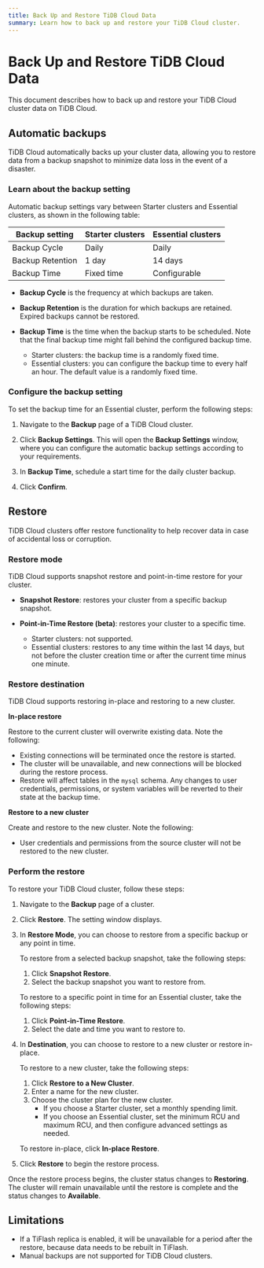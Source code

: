 ```yaml
---
title: Back Up and Restore TiDB Cloud Data
summary: Learn how to back up and restore your TiDB Cloud cluster.
---
```


# Back Up and Restore TiDB Cloud Data

This document describes how to back up and restore your TiDB Cloud cluster data on TiDB Cloud.

## Automatic backups

TiDB Cloud automatically backs up your cluster data, allowing you to restore data from a backup snapshot to minimize data loss in the event of a disaster.

### Learn about the backup setting

Automatic backup settings vary between Starter clusters and Essential clusters, as shown in the following table:

| Backup setting   | Starter clusters | Essential clusters |
|------------------|--------------|------------------|
| Backup Cycle     | Daily        | Daily            |
| Backup Retention | 1 day        | 14 days          |
| Backup Time      | Fixed time   | Configurable     |

- **Backup Cycle** is the frequency at which backups are taken.

- **Backup Retention** is the duration for which backups are retained. Expired backups cannot be restored.

- **Backup Time** is the time when the backup starts to be scheduled. Note that the final backup time might fall behind the configured backup time.

    - Starter clusters: the backup time is a randomly fixed time.
    - Essential clusters: you can configure the backup time to every half an hour. The default value is a randomly fixed time.

### Configure the backup setting

To set the backup time for an Essential cluster, perform the following steps:

1. Navigate to the **Backup** page of a TiDB Cloud cluster.

2. Click **Backup Settings**. This will open the **Backup Settings** window, where you can configure the automatic backup settings according to your requirements.

3. In **Backup Time**, schedule a start time for the daily cluster backup.

4. Click **Confirm**.

## Restore

TiDB Cloud clusters offer restore functionality to help recover data in case of accidental loss or corruption.

### Restore mode

TiDB Cloud supports snapshot restore and point-in-time restore for your cluster.

- **Snapshot Restore**: restores your cluster from a specific backup snapshot.

- **Point-in-Time Restore (beta)**: restores your cluster to a specific time.

    - Starter clusters: not supported.
    - Essential clusters: restores to any time within the last 14 days, but not before the cluster creation time or after the current time minus one minute.

### Restore destination

TiDB Cloud supports restoring in-place and restoring to a new cluster.

**In-place restore**

Restore to the current cluster will overwrite existing data. Note the following:

- Existing connections will be terminated once the restore is started.
- The cluster will be unavailable, and new connections will be blocked during the restore process.
- Restore will affect tables in the `mysql` schema. Any changes to user credentials, permissions, or system variables will be reverted to their state at the backup time.

**Restore to a new cluster**

Create and restore to the new cluster. Note the following:

- User credentials and permissions from the source cluster will not be restored to the new cluster.

### Perform the restore

To restore your TiDB Cloud cluster, follow these steps:

1. Navigate to the **Backup** page of a cluster.

2. Click **Restore**. The setting window displays.

3. In **Restore Mode**, you can choose to restore from a specific backup or any point in time.

    <SimpleTab>
    <div label="Snapshot Restore">

    To restore from a selected backup snapshot, take the following steps:

    1. Click **Snapshot Restore**.
    2. Select the backup snapshot you want to restore from.

    </div>
    <div label="Point-in-Time Restore">

    To restore to a specific point in time for an Essential cluster, take the following steps:

    1. Click **Point-in-Time Restore**.
    2. Select the date and time you want to restore to.

    </div>
    </SimpleTab>

4. In **Destination**, you can choose to restore to a new cluster or restore in-place.

    <SimpleTab>
    <div label="Restore to a new cluster">

    To restore to a new cluster, take the following steps:

    1. Click **Restore to a New Cluster**.
    2. Enter a name for the new cluster.
    3. Choose the cluster plan for the new cluster.
       - If you choose a Starter cluster, set a monthly spending limit.
       - If you choose an Essential cluster, set the minimum RCU and maximum RCU, and then configure advanced settings as needed.

    </div>
    <div label="Restore in-place">

    To restore in-place, click **In-place Restore**.

    </div>
    </SimpleTab>

5. Click **Restore** to begin the restore process.

Once the restore process begins, the cluster status changes to **Restoring**. The cluster will remain unavailable until the restore is complete and the status changes to **Available**.

## Limitations

- If a TiFlash replica is enabled, it will be unavailable for a period after the restore, because data needs to be rebuilt in TiFlash.
- Manual backups are not supported for TiDB Cloud clusters.
